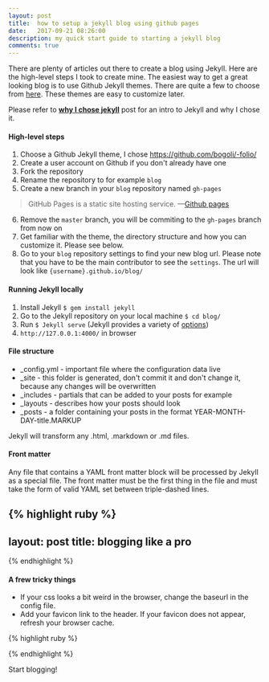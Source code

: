 ```yaml
---
layout: post
title:  how to setup a jekyll blog using github pages
date:   2017-09-21 08:26:00
description: my quick start guide to starting a jekyll blog
comments: true
---
```

There are plenty of articles out there to create a blog using Jekyll. Here are the high-level steps I took to create mine. The easiest way to get a great looking blog is to use Github Jekyll themes. There are quite a few to choose from <a href="https://github.com/jekyll/jekyll/wiki/themes">here</a>. These themes are easy to customize later. 

Please refer to <a href="https://annelledejager.github.io/blog/2017/09/20/whyjekyll.html"><b>why I chose jekyll</b></a> post for an intro to Jekyll and why I chose it.

#### High-level steps
1. Choose a Github Jekyll theme, I chose https://github.com/bogoli/-folio/
2. Create a user account on Github if you don't already have one
3. Fork the repository
4. Rename the repository to for example `blog`
5. Create a new branch in your `blog` repository named `gh-pages`

<blockquote>
GitHub Pages is a static site hosting service.
	—<a href="https://help.github.com/articles/what-is-github-pages/">Github pages</a> 
</blockquote>

6. Remove the `master` branch, you will be commiting to the `gh-pages` branch from now on
7. Get familiar with the theme, the directory structure and how you can customize it. Please see below.
8. Go to your `blog` repository settings to find your new blog url. Please note that you have to be the main contributor to see the `settings`. The url will look like `{username}.github.io/blog/`

#### Running Jekyll locally
1. Install Jekyll `$ gem install jekyll`
2. Go to the Jekyll repository on your local machine `$ cd blog/`
3. Run `$ Jekyll serve` (Jekyll provides a variety of <a href="http://jekyllrb.com/docs/usage/">options</a>)
3. `http://127.0.0.1:4000/` in browser 

#### File structure

<ul>
	<li>_config.yml - important file where the configuration data live</li>
	<li>_site - this folder is generated, don't commit it and don't change it, because any changes will be overwritten</li>
	<li>_includes - partials that can be added to your posts for example</li>
	<li>_layouts - describes how your posts should look</li>
	<li>_posts - a folder containing your posts in the format YEAR-MONTH-DAY-title.MARKUP</li>
</ul>

Jekyll will transform any .html, .markdown or .md files.

#### Front matter
Any file that contains a YAML front matter block will be processed by Jekyll as a special file. The front matter must be the first thing in the file and must take the form of valid YAML set between triple-dashed lines. 

{% highlight ruby %}
---
layout: post
title: blogging like a pro
---
{% endhighlight %}

#### A frew tricky things
- If your css looks a bit weird in the browser, change the baseurl in the config file.
- Add your favicon link to the header.  If your favicon does not appear, refresh your browser cache.

{% highlight ruby %}
<link rel="shortcut icon" type="image/x-icon" href="{{ "/img/favicon.ico?" | prepend: site.baseurl }}">
{% endhighlight %}

Start blogging! 
